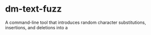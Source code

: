 # dm-text-fuzz
A command-line tool that introduces random character substitutions, insertions, and deletions into a
